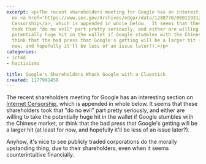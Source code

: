 ```yaml
---
excerpt: <p>The recent shareholders meeting for Google has an interesting section
  on <a href="https://www.sec.gov/Archives/edgar/data/1288776/000119312507073756/ddef14a.htm#rom97745_48">Internet
  Censorship</a>, which is appended in whole below.  It seems that these shareholders
  took that "do no evil" part pretty seriously, and either are willing to take the
  potentially huge hit in the wallet if Google stumbles with the Chinese market, or
  think that the bad press that Google's getting will be a larger hit (at least for
  now, and hopefully it'll be less of an issue later?).</p>
categories:
- ict4d
- hactivismo

title: Google's Shareholders Whack Google with a Cluestick
created: 1177991458
---
```

<p>The recent shareholders meeting for Google has an interesting section on <a href="https://www.sec.gov/Archives/edgar/data/1288776/000119312507073756/ddef14a.htm#rom97745_48">Internet Censorship</a>, which is appended in whole below.  It seems that these shareholders took that "do no evil" part pretty seriously, and either are willing to take the potentially huge hit in the wallet if Google stumbles with the Chinese market, or think that the bad press that Google's getting will be a larger hit (at least for now, and hopefully it'll be less of an issue later?).</p>

<p>Anyhow, it's nice to see publicly traded corporations do the morally upstanding thing, due to their shareholders, even when it seems counterintuitive financially.</p>
